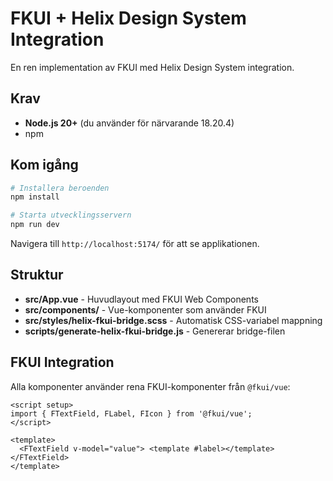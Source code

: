 # FKUI + Helix Design System Integration

En ren implementation av FKUI med Helix Design System integration.

## Krav

- **Node.js 20+** (du använder för närvarande 18.20.4)
- npm

## Kom igång

```bash
# Installera beroenden
npm install

# Starta utvecklingsservern
npm run dev
```

Navigera till `http://localhost:5174/` för att se applikationen.

## Struktur

- **src/App.vue** - Huvudlayout med FKUI Web Components
- **src/components/** - Vue-komponenter som använder FKUI
- **src/styles/helix-fkui-bridge.scss** - Automatisk CSS-variabel mappning
- **scripts/generate-helix-fkui-bridge.js** - Genererar bridge-filen

## FKUI Integration

Alla komponenter använder rena FKUI-komponenter från `@fkui/vue`:

```vue
<script setup>
import { FTextField, FLabel, FIcon } from '@fkui/vue';
</script>

<template>
  <FTextField v-model="value"> <template #label></template></FTextField>
</template>
```
